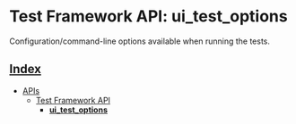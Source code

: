# Test Framework API: ui_test_options

Configuration/command-line options available when running the tests.

## [Index](../../README.md)
- [APIs](../README.md)
  - [Test Framework API](./README.md)
    - **[ui_test_options](./ui_test_options.md)**

